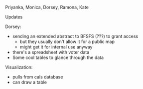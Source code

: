 Priyanka, Monica, Dorsey, Ramona, Kate

Updates

Dorsey:

- sending an extended abstract to BFSFS (???) to grant access
  - but they usually don't allow it for a public map
  - might get it for internal use anyway
- there's a spreadsheet with voter data
- Some cool tables to glance through the data

Visualization:

- pulls from cals database
- can draw a table
